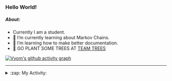 ### Hello World!

##### About:
- Currently I am a student.
- 🌱 I’m currently learning about Markov Chains.
- 🌱 I’m learning how to make better documentation.
- 🌱 GO PLANT SOME TREES AT [TEAM TREES](https://teamtrees.org/)

[![Vyom's github activity graph](https://activity-graph.herokuapp.com/graph?username=Vyvy-vi)](https://github.com/ashutosh00710/github-readme-activity-graph)

---
<details>
  <summary>:zap: My Activity:</summary>
  
<!--START_SECTION:waka-->
![Code Time](http://img.shields.io/badge/Code%20Time-0%20secs-blue)

**I'm a Night 🦉** 

```text
🌞 Morning    77 commits     ██░░░░░░░░░░░░░░░░░░░░░░░   8.24% 
🌆 Daytime    259 commits    ███████░░░░░░░░░░░░░░░░░░   27.7% 
🌃 Evening    308 commits    ████████░░░░░░░░░░░░░░░░░   32.94% 
🌙 Night      291 commits    ███████░░░░░░░░░░░░░░░░░░   31.12%

```
📅 **I'm Most Productive on Sunday** 

```text
Monday       87 commits     ██░░░░░░░░░░░░░░░░░░░░░░░   9.3% 
Tuesday      137 commits    ███░░░░░░░░░░░░░░░░░░░░░░   14.65% 
Wednesday    167 commits    ████░░░░░░░░░░░░░░░░░░░░░   17.86% 
Thursday     131 commits    ███░░░░░░░░░░░░░░░░░░░░░░   14.01% 
Friday       119 commits    ███░░░░░░░░░░░░░░░░░░░░░░   12.73% 
Saturday     100 commits    ██░░░░░░░░░░░░░░░░░░░░░░░   10.7% 
Sunday       194 commits    █████░░░░░░░░░░░░░░░░░░░░   20.75%

```


📊 **This Week I Spent My Time On** 

```text
🔥 Editors: 
VS Code                  2 hrs 40 mins       █████████████████████████   100.0%

🐱‍💻 Projects: 
palantir                 2 hrs 40 mins       █████████████████████████   100.0%

```


 Last Updated on 16/07/2022 19:04:17 UTC
<!--END_SECTION:waka-->
</details>
